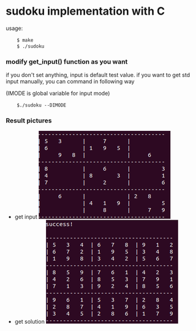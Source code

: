 # sudoku implementation with C

usage:
```
    $ make
    $ ./sudoku
```
### modify get_input() function as you want
if you don't set anything, input is default test value. 
if you want to get std input manually, you can command in following way

(IMODE is global variable for input mode)
```
    $./sudoku --DIMODE
```

### Result pictures 
- get input
![Alt_text](images/sudoku_input.png)
- get solution
![Alt_text](images/sudoku_result.png)


